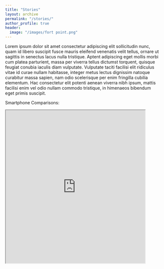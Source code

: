```yaml
---
title: "Stories"
layout: archive
permalink: "/stories/"
author_profile: true
header:
  image: "/images/fort point.png"
---
```

Lorem ipsum dolor sit amet consectetur adipiscing elit sollicitudin nunc, quam id libero suscipit fusce mauris eleifend venenatis velit tellus, ornare ut sagittis in senectus lacus nulla tristique. Aptent adipiscing eget mollis morbi cum platea parturient, massa per viverra tellus dictumst torquent, quisque feugiat conubia iaculis diam vulputate. Vulputate taciti facilisi elit ridiculus vitae id curae nullam habitasse, integer metus lectus dignissim natoque curabitur massa sapien, nam odio scelerisque per enim fringilla cubilia elementum. Hac consectetur elit potenti aenean viverra nibh ipsum, mattis facilisi enim vel odio nullam commodo tristique, in himenaeos bibendum eget primis suscipit.

Smartphone Comparisons:

<iframe src="https://public.tableau.com/views/FlagshipSmartphones/FlagshipSmartphones?:showVizHome=no&:embed=true" width="90%" height="500"></iframe>
